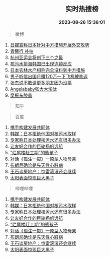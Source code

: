 <div align="center"><h2>实时热搜榜</h2><h4>2023-08-26 15:36:01</h4></div>

> 微博  

1. [日媒宣称日本针对中方措施开展外交攻势](https://s.weibo.com/weibo?q=%23%E6%97%A5%E5%AA%92%E5%AE%A3%E7%A7%B0%E6%97%A5%E6%9C%AC%E9%92%88%E5%AF%B9%E4%B8%AD%E6%96%B9%E6%8E%AA%E6%96%BD%E5%BC%80%E5%B1%95%E5%A4%96%E4%BA%A4%E6%94%BB%E5%8A%BF%23&t=31&band_rank=1&Refer=top)<br />
2. [青簪行 补拍](https://s.weibo.com/weibo?q=%E9%9D%92%E7%B0%AA%E8%A1%8C%20%E8%A1%A5%E6%8B%8D&t=31&band_rank=2&Refer=top)<br />
3. [杭州亚运会将创下三个之最](https://s.weibo.com/weibo?q=%23%E6%9D%AD%E5%B7%9E%E4%BA%9A%E8%BF%90%E4%BC%9A%E5%B0%86%E5%88%9B%E4%B8%8B%E4%B8%89%E4%B8%AA%E4%B9%8B%E6%9C%80%23&t=31&band_rank=3&Refer=top)<br />
4. [核污水排海韩国已出现连锁反应](https://s.weibo.com/weibo?q=%23%E6%A0%B8%E6%B1%A1%E6%B0%B4%E6%8E%92%E6%B5%B7%E9%9F%A9%E5%9B%BD%E5%B7%B2%E5%87%BA%E7%8E%B0%E8%BF%9E%E9%94%81%E5%8F%8D%E5%BA%94%23&t=31&band_rank=4&Refer=top)<br />
5. [日本农林水产相称完全没料到中方措施](https://s.weibo.com/weibo?q=%23%E6%97%A5%E6%9C%AC%E5%86%9C%E6%9E%97%E6%B0%B4%E4%BA%A7%E7%9B%B8%E7%A7%B0%E5%AE%8C%E5%85%A8%E6%B2%A1%E6%96%99%E5%88%B0%E4%B8%AD%E6%96%B9%E6%8E%AA%E6%96%BD%23&t=31&band_rank=5&Refer=top)<br />
6. [男子听信出国月赚120万一下飞机被劝返](https://s.weibo.com/weibo?q=%23%E7%94%B7%E5%AD%90%E5%90%AC%E4%BF%A1%E5%87%BA%E5%9B%BD%E6%9C%88%E8%B5%9A120%E4%B8%87%E4%B8%80%E4%B8%8B%E9%A3%9E%E6%9C%BA%E8%A2%AB%E5%8A%9D%E8%BF%94%23&t=31&band_rank=6&Refer=top)<br />
7. [张杰说不敢请更多朋友因为没票](https://s.weibo.com/weibo?q=%23%E5%BC%A0%E6%9D%B0%E8%AF%B4%E4%B8%8D%E6%95%A2%E8%AF%B7%E6%9B%B4%E5%A4%9A%E6%9C%8B%E5%8F%8B%E5%9B%A0%E4%B8%BA%E6%B2%A1%E7%A5%A8%23&t=31&band_rank=7&Refer=top)<br />
8. [Angelababy张大大淘汰](https://s.weibo.com/weibo?q=%23Angelababy%E5%BC%A0%E5%A4%A7%E5%A4%A7%E6%B7%98%E6%B1%B0%23&t=31&band_rank=8&Refer=top)<br />
9. [樊振东膝盖](https://s.weibo.com/weibo?q=%E6%A8%8A%E6%8C%AF%E4%B8%9C%E8%86%9D%E7%9B%96&t=31&band_rank=9&Refer=top)<br />

> 知乎  


> 百度  

1. [携手构建发展共同体](https://www.baidu.com/s?wd=%E6%90%BA%E6%89%8B%E6%9E%84%E5%BB%BA%E5%8F%91%E5%B1%95%E5%85%B1%E5%90%8C%E4%BD%93&sa=fyb_news&rsv_dl=fyb_news)<br />
2. [韩媒：日本拒绝他国对核污水取样](https://www.baidu.com/s?wd=%E9%9F%A9%E5%AA%92%EF%BC%9A%E6%97%A5%E6%9C%AC%E6%8B%92%E7%BB%9D%E4%BB%96%E5%9B%BD%E5%AF%B9%E6%A0%B8%E6%B1%A1%E6%B0%B4%E5%8F%96%E6%A0%B7&sa=fyb_news&rsv_dl=fyb_news)<br />
3. [专家称日本处理核污水还有很多办法](https://www.baidu.com/s?wd=%E4%B8%93%E5%AE%B6%E7%A7%B0%E6%97%A5%E6%9C%AC%E5%A4%84%E7%90%86%E6%A0%B8%E6%B1%A1%E6%B0%B4%E8%BF%98%E6%9C%89%E5%BE%88%E5%A4%9A%E5%8A%9E%E6%B3%95&sa=fyb_news&rsv_dl=fyb_news)<br />
4. [让友好合作的巨轮扬帆远航](https://www.baidu.com/s?wd=%E8%AE%A9%E5%8F%8B%E5%A5%BD%E5%90%88%E4%BD%9C%E7%9A%84%E5%B7%A8%E8%BD%AE%E6%89%AC%E5%B8%86%E8%BF%9C%E8%88%AA&sa=fyb_news&rsv_dl=fyb_news)<br />
5. [“烂尾楼赶工期”的熊孩子](https://www.baidu.com/s?wd=%E2%80%9C%E7%83%82%E5%B0%BE%E6%A5%BC%E8%B5%B6%E5%B7%A5%E6%9C%9F%E2%80%9D%E7%9A%84%E7%86%8A%E5%AD%A9%E5%AD%90&sa=fyb_news&rsv_dl=fyb_news)<br />
6. [对话《孤注一掷》一原型人物母亲](https://www.baidu.com/s?wd=%E5%AF%B9%E8%AF%9D%E3%80%8A%E5%AD%A4%E6%B3%A8%E4%B8%80%E6%8E%B7%E3%80%8B%E4%B8%80%E5%8E%9F%E5%9E%8B%E4%BA%BA%E7%89%A9%E6%AF%8D%E4%BA%B2&sa=fyb_news&rsv_dl=fyb_news)<br />
7. [布朗尼确诊是先天性心脏病](https://www.baidu.com/s?wd=%E5%B8%83%E6%9C%97%E5%B0%BC%E7%A1%AE%E8%AF%8A%E6%98%AF%E5%85%88%E5%A4%A9%E6%80%A7%E5%BF%83%E8%84%8F%E7%97%85&sa=fyb_news&rsv_dl=fyb_news)<br />
8. [王石谈房地产：惊雷滚滚还会继续](https://www.baidu.com/s?wd=%E7%8E%8B%E7%9F%B3%E8%B0%88%E6%88%BF%E5%9C%B0%E4%BA%A7%EF%BC%9A%E6%83%8A%E9%9B%B7%E6%BB%9A%E6%BB%9A%E8%BF%98%E4%BC%9A%E7%BB%A7%E7%BB%AD&sa=fyb_news&rsv_dl=fyb_news)<br />
9. [太阳表面惊现巨大黑子](https://www.baidu.com/s?wd=%E5%A4%AA%E9%98%B3%E8%A1%A8%E9%9D%A2%E6%83%8A%E7%8E%B0%E5%B7%A8%E5%A4%A7%E9%BB%91%E5%AD%90&sa=fyb_news&rsv_dl=fyb_news)<br />

> 哔哩哔哩  

1. [携手构建发展共同体](https://www.baidu.com/s?wd=%E6%90%BA%E6%89%8B%E6%9E%84%E5%BB%BA%E5%8F%91%E5%B1%95%E5%85%B1%E5%90%8C%E4%BD%93&sa=fyb_news&rsv_dl=fyb_news)<br />
2. [韩媒：日本拒绝他国对核污水取样](https://www.baidu.com/s?wd=%E9%9F%A9%E5%AA%92%EF%BC%9A%E6%97%A5%E6%9C%AC%E6%8B%92%E7%BB%9D%E4%BB%96%E5%9B%BD%E5%AF%B9%E6%A0%B8%E6%B1%A1%E6%B0%B4%E5%8F%96%E6%A0%B7&sa=fyb_news&rsv_dl=fyb_news)<br />
3. [专家称日本处理核污水还有很多办法](https://www.baidu.com/s?wd=%E4%B8%93%E5%AE%B6%E7%A7%B0%E6%97%A5%E6%9C%AC%E5%A4%84%E7%90%86%E6%A0%B8%E6%B1%A1%E6%B0%B4%E8%BF%98%E6%9C%89%E5%BE%88%E5%A4%9A%E5%8A%9E%E6%B3%95&sa=fyb_news&rsv_dl=fyb_news)<br />
4. [让友好合作的巨轮扬帆远航](https://www.baidu.com/s?wd=%E8%AE%A9%E5%8F%8B%E5%A5%BD%E5%90%88%E4%BD%9C%E7%9A%84%E5%B7%A8%E8%BD%AE%E6%89%AC%E5%B8%86%E8%BF%9C%E8%88%AA&sa=fyb_news&rsv_dl=fyb_news)<br />
5. [“烂尾楼赶工期”的熊孩子](https://www.baidu.com/s?wd=%E2%80%9C%E7%83%82%E5%B0%BE%E6%A5%BC%E8%B5%B6%E5%B7%A5%E6%9C%9F%E2%80%9D%E7%9A%84%E7%86%8A%E5%AD%A9%E5%AD%90&sa=fyb_news&rsv_dl=fyb_news)<br />
6. [对话《孤注一掷》一原型人物母亲](https://www.baidu.com/s?wd=%E5%AF%B9%E8%AF%9D%E3%80%8A%E5%AD%A4%E6%B3%A8%E4%B8%80%E6%8E%B7%E3%80%8B%E4%B8%80%E5%8E%9F%E5%9E%8B%E4%BA%BA%E7%89%A9%E6%AF%8D%E4%BA%B2&sa=fyb_news&rsv_dl=fyb_news)<br />
7. [布朗尼确诊是先天性心脏病](https://www.baidu.com/s?wd=%E5%B8%83%E6%9C%97%E5%B0%BC%E7%A1%AE%E8%AF%8A%E6%98%AF%E5%85%88%E5%A4%A9%E6%80%A7%E5%BF%83%E8%84%8F%E7%97%85&sa=fyb_news&rsv_dl=fyb_news)<br />
8. [王石谈房地产：惊雷滚滚还会继续](https://www.baidu.com/s?wd=%E7%8E%8B%E7%9F%B3%E8%B0%88%E6%88%BF%E5%9C%B0%E4%BA%A7%EF%BC%9A%E6%83%8A%E9%9B%B7%E6%BB%9A%E6%BB%9A%E8%BF%98%E4%BC%9A%E7%BB%A7%E7%BB%AD&sa=fyb_news&rsv_dl=fyb_news)<br />
9. [太阳表面惊现巨大黑子](https://www.baidu.com/s?wd=%E5%A4%AA%E9%98%B3%E8%A1%A8%E9%9D%A2%E6%83%8A%E7%8E%B0%E5%B7%A8%E5%A4%A7%E9%BB%91%E5%AD%90&sa=fyb_news&rsv_dl=fyb_news)<br />

